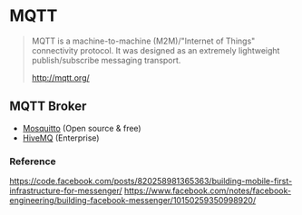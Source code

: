 # MQTT

> MQTT is a machine-to-machine (M2M)/"Internet of Things" connectivity protocol. It was designed as an extremely lightweight publish/subscribe messaging transport.
> 
> http://mqtt.org/

 
## MQTT Broker
- [Mosquitto](https://mosquitto.org/) (Open source & free)
- [HiveMQ](http://www.hivemq.com/) (Enterprise)

### Reference
https://code.facebook.com/posts/820258981365363/building-mobile-first-infrastructure-for-messenger/
https://www.facebook.com/notes/facebook-engineering/building-facebook-messenger/10150259350998920/